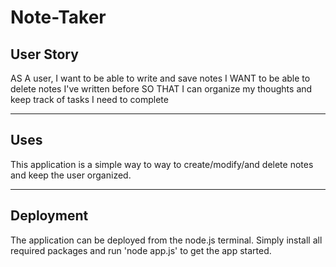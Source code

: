 # Note-Taker

## User Story
AS A user, I want to be able to write and save notes
I WANT to be able to delete notes I've written before
SO THAT I can organize my thoughts and keep track of tasks I need to complete
<hr>

## Uses
This application is a simple way to way to create/modify/and delete notes and keep the user organized.
<hr>

## Deployment
The application can be deployed from the node.js terminal. Simply install all required packages and run 'node app.js' to get the app started.
